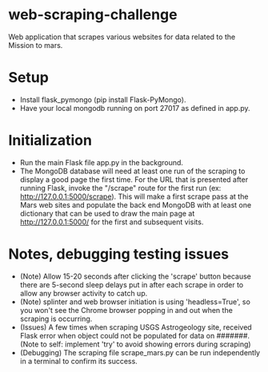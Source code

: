 # web-scraping-challenge
Web application that scrapes various websites for data related to the Mission to mars.

# Setup
* Install flask_pymongo (pip install Flask-PyMongo).
* Have your local mongodb running on port 27017 as defined in app.py.

# Initialization
* Run the main Flask file app.py in the background.
* The MongoDB database will need at least one run of the scraping to display a good page the first time.  For the URL that is presented after running Flask, invoke the "/scrape" route for the first run (ex: http://127.0.0.1:5000/scrape).  This will make a first scrape pass at the Mars web sites and populate the back end MongoDB with at least one dictionary that can be used to draw the main page at http://127.0.0.1:5000/ for the first and subsequent visits. 

# Notes, debugging testing issues
* (Note) Allow 15-20 seconds after clicking the 'scrape' button because there are 5-second sleep delays put in after each scrape in order to allow any browser activity to catch up.
* (Note) splinter and web browser initiation is using 'headless=True', so you won't see the Chrome browser popping in and out when the scraping is occurring.
* (Issues) A few times when scraping USGS Astrogeology site, received Flask error when object could not be populated for data on #######. (Note to self: implement 'try' to avoid showing errors during scraping)
 * (Debugging) The scraping file scrape_mars.py can be run independently in a terminal to confirm its success.